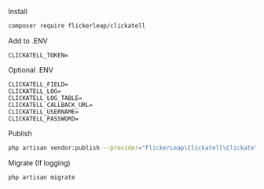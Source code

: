 Install
```bash
composer require flickerleap/clickatell
```

Add to .ENV
```dotenv
CLICKATELL_TOKEN=
```

Optional .ENV
```dotenv
CLICKATELL_FIELD=
CLICKATELL_LOG=
CLICKATELL_LOG_TABLE=
CLICKATELL_CALLBACK_URL=
CLICKATELL_USERNAME=
CLICKATELL_PASSWORD=
```

Publish
```bash
php artisan vendor:publish --provider="FlickerLeap\Clickatell\ClickatellServiceProvider"
```

Migrate (If logging)
```bash
php artisan migrate
```
